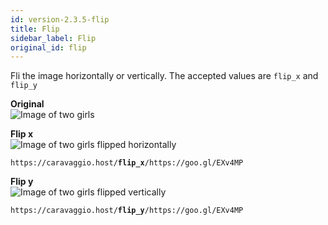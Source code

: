 ```yaml
---
id: version-2.3.5-flip
title: Flip
sidebar_label: Flip
original_id: flip
---
```


Fli the image horizontally or vertically. The accepted values are
`flip_x` and `flip_y`



**Original**     
![Image of two girls](assets/example/girls_small.jpeg)

**Flip x**     
![Image of two girls flipped horizontally](assets/example/flipx.jpeg)
<pre><code class="hljs css html" data-preview>https://caravaggio.host/<strong>flip_x</strong>/https://goo.gl/EXv4MP</code></pre>

**Flip y**     
![Image of two girls flipped vertically](assets/example/flipy.jpeg)
<pre><code class="hljs css html" data-preview>https://caravaggio.host/<strong>flip_y</strong>/https://goo.gl/EXv4MP</code></pre>
